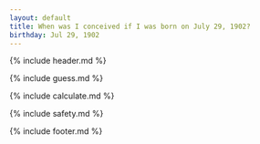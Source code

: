 ```yaml
---
layout: default
title: When was I conceived if I was born on July 29, 1902?
birthday: Jul 29, 1902
---
```


{% include header.md %}

{% include guess.md %}

{% include calculate.md %}

{% include safety.md %}

{% include footer.md %}



